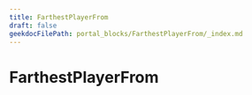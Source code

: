 ```yaml
---
title: FarthestPlayerFrom
draft: false
geekdocFilePath: portal_blocks/FarthestPlayerFrom/_index.md
---
```

# FarthestPlayerFrom